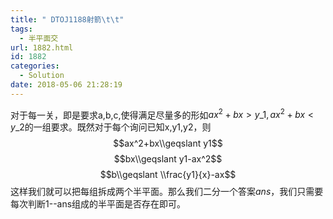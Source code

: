 ```yaml
---
title: " DTOJ1188射箭\t\t"
tags:
  - 半平面交
url: 1882.html
id: 1882
categories:
  - Solution
date: 2018-05-06 21:28:19
---
```


对于每一关，即是要求a,b,c,使得满足尽量多的形如$ax^2+bx>y\_1,ax^2+bx<y\_2$的一组要求。既然对于每个询问已知x,y1,y2，则 $$ax^2+bx\\geqslant y1$$ $$bx\\geqslant y1-ax^2$$ $$b\\geqslant \\frac{y1}{x}-ax$$ 这样我们就可以把每组拆成两个半平面。那么我们二分一个答案$ans$，我们只需要每次判断1--ans组成的半平面是否存在即可。